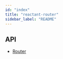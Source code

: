```yaml
---
id: "index"
title: "reactant-router"
sidebar_label: "README"
---
```


## API

* [Router](modules/_router_.md)
